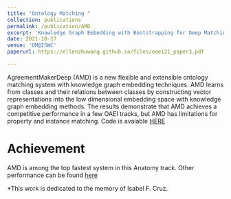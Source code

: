 ```yaml
---
title: "Ontology Matching "
collection: publications
permalink: /publication/AMD
excerpt: 'Knowledge Graph Embedding with Bootstrapping for Deep Matching'
date: 2021-10-27
venue: 'OM@ISWC'
paperurl: https://ellenzhuwang.github.io/files/oaei21_paper3.pdf

---
```

AgreementMakerDeep (AMD) is a new flexible and extensible ontology matching system with knowledge graph embedding techniques. AMD learns from classes and their relations between classes by constructing vector representations into the low dimensional embedding space with knowledge graph embedding methods. The results demonstrate that AMD achieves a competitive performance in a few OAEI tracks, but AMD has limitations for property and instance matching.
Code is avaiable [HERE]('https://github.com/ellenzhuwang/AgreementMakerDeep')

Achievement
======
AMD is among the top fastest system in this Anatomy track. Other performance can be found [here](http://oaei.ontologymatching.org/2021/)



*This work is dedicated to the memory of Isabel F. Cruz.
